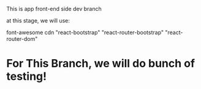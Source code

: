 This is app front-end side dev branch

at this stage, we will use:

font-awesome cdn
"react-bootstrap"
"react-router-bootstrap"
"react-router-dom"

# For This Branch, we will do bunch of testing!
